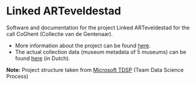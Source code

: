 # Linked ARTeveldestad
Software and documentation for the project Linked ARTeveldestad for the call CoGhent (Collectie van de Gentenaar).

- More information about the project can be found [here](https://www.collectie.gent/). 
- The actual collection data (museum metadata of 5 museums) can be found [here](https://data.collectie.gent/) (in Dutch). 


**Note:** Project structure taken from [Microsoft TDSP](https://github.com/Azure/Azure-TDSP-ProjectTemplate) (Team Data Science Process)
